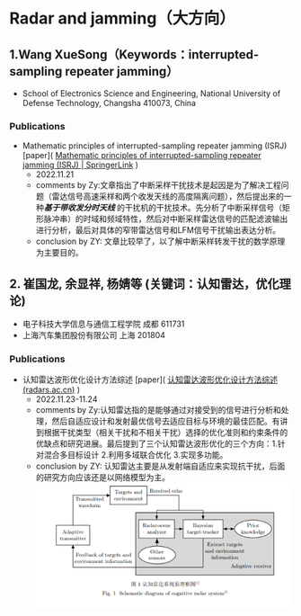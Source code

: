 # Radar and jamming（大方向）

## 1.Wang XueSong（Keywords：interrupted-sampling repeater jamming）

- School of Electronics Science and Engineering, National University of Defense Technology, Changsha 410073, China

### Publications

- Mathematic principles of interrupted-sampling repeater jamming (ISRJ)  [paper]( [Mathematic principles of interrupted-sampling repeater jamming (ISRJ) | SpringerLink](https://link.springer.com/article/10.1007/s11432-007-2017-y) )
  * 2022.11.21
  * comments by Zy:文章指出了中断采样干扰技术是起因是为了解决工程问题（雷达信号高速采样和两个收发天线的高度隔离问题），然后提出来的一种***基于带收发分时天线*** 的干扰机的干扰技术。先分析了中断采样信号（矩形脉冲串）的时域和频域特性，然后对中断采样雷达信号的匹配滤波输出进行分析，最后对具体的窄带雷达信号和LFM信号干扰输出表达分析。
  *  conclusion by ZY: 文章比较早了，以了解中断采样转发干扰的数学原理为主要目的。

## 2.   崔国龙, 余显祥, 杨婧等  (关键词：认知雷达，优化理论)

- 电子科技大学信息与通信工程学院 成都 611731
- 上海汽车集团股份有限公司 上海 201804

### Publications

- 认知雷达波形优化设计方法综述  [paper]( [认知雷达波形优化设计方法综述 (radars.ac.cn)](https://radars.ac.cn/article/doi/10.12000/JR19072)  )
  * 2022.11.23-11.24
  * comments by Zy:认知雷达指的是能够通过对接受到的信号进行分析和处理，然后自适应设计和发射最优信号去适应目标与环境的最佳匹配。有讲到根据干扰类型（相关干扰和不相关干扰）选择的优化准则和约束条件的优缺点和研究进展。最后提到了三个认知雷达波形优化的三个方向：1.针对混合多目标设计 2.利用多域联合优化 3.实现多功能。
  *  conclusion by ZY: 认知雷达主要是从发射端自适应来实现抗干扰，后面的研究方向应该还是以网络模型为主。![1669269302816](image/认知雷达系统原理框图.jpg)
